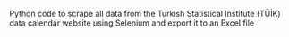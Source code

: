 Python code to scrape all data from the Turkish Statistical Institute (TÜİK) data calendar website using Selenium and export it to an Excel file
